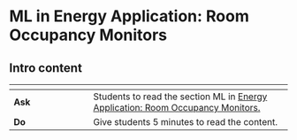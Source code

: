 # ML in Energy Application: Room Occupancy Monitors

## **Intro content**

<table data-header-hidden><thead><tr><th width="128"></th><th></th></tr></thead><tbody><tr><td><strong>Ask</strong></td><td>Students to read the section ML in <a href="https://app.gitbook.com/s/MLbHwJQX5E1Pb36YbQUv/ml-in-energy-application-room-occupancy-monitors">Energy Application: Room Occupancy Monitors.</a></td></tr><tr><td><strong>Do</strong></td><td>Give students 5 minutes to read the content.</td></tr></tbody></table>

&#x20;
